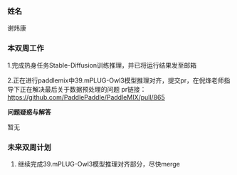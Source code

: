 ### 姓名

谢炜康

### 本双周工作

1.完成热身任务Stable-Diffusion训练推理，并已将运行结果发至邮箱

2.正在进行paddlemix中39.mPLUG-Owl3模型推理对齐，提交pr，在倪烽老师指导下正在解决最后关于数据预处理的问题
pr链接：https://github.com/PaddlePaddle/PaddleMIX/pull/865



**问题疑惑与解答**

暂无

### 未来双周计划

1. 继续完成39.mPLUG-Owl3模型推理对齐部分，尽快merge